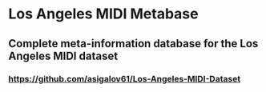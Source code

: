 # Los Angeles MIDI Metabase

## Complete meta-information database for the Los Angeles MIDI dataset

### https://github.com/asigalov61/Los-Angeles-MIDI-Dataset


